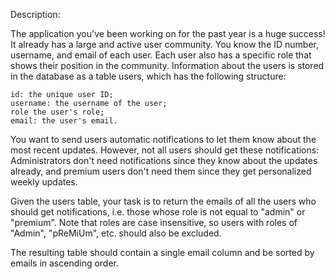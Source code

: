 Description:

The application you've been working on for the past year is a huge success! It already has a large and active user community. You know the ID number, username, and email of each user. Each user also has a specific role that shows their position in the community. Information about the users is stored in the database as a table users, which has the following structure:

    id: the unique user ID;
    username: the username of the user;
    role the user's role;
    email: the user's email.

You want to send users automatic notifications to let them know about the most recent updates. However, not all users should get these notifications: Administrators don't need notifications since they know about the updates already, and premium users don't need them since they get personalized weekly updates.

Given the users table, your task is to return the emails of all the users who should get notifications, i.e. those whose role is not equal to "admin" or "premium". Note that roles are case insensitive, so users with roles of "Admin", "pReMiUm", etc. should also be excluded.

The resulting table should contain a single email column and be sorted by emails in ascending order.